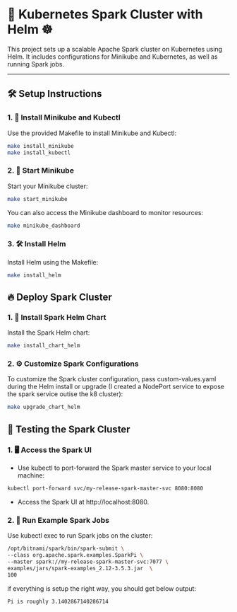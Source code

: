 # 🚀 Kubernetes Spark Cluster with Helm ☸

This project sets up a scalable Apache Spark cluster on Kubernetes using Helm. It includes configurations for Minikube and Kubernetes, as well as running Spark jobs.

---

## 🛠️ Setup Instructions

### 1. 🔧 Install Minikube and Kubectl

Use the provided Makefile to install Minikube and Kubectl:

```bash
make install_minikube
make install_kubectl
```

### 2. 🚦 Start Minikube

Start your Minikube cluster:

```bash
make start_minikube
```

You can also access the Minikube dashboard to monitor resources:

```bash
make minikube_dashboard
```

### 3. 🛠️ Install Helm

Install Helm using the Makefile:

```bash
make install_helm
```

## 🔥 Deploy Spark Cluster

### 1. 🚀 Install Spark Helm Chart

Install the Spark Helm chart:

```bash
make install_chart_helm
```

### 2. ⚙️ Customize Spark Configurations

To customize the Spark cluster configuration, pass custom-values.yaml during the Helm install or upgrade (I created a NodePort service to expose the spark service outise the k8 cluster):

```bash
make upgrade_chart_helm
```

## 🧪 Testing the Spark Cluster

### 1. 🖥️ Access the Spark UI
- Use kubectl to port-forward the Spark master service to your local machine:

```bash
kubectl port-forward svc/my-release-spark-master-svc 8080:8080
```

- Access the Spark UI at http://localhost:8080.

### 2. 🏃 Run Example Spark Jobs
Use kubectl exec to run Spark jobs on the cluster:

```bash
/opt/bitnami/spark/bin/spark-submit \
--class org.apache.spark.examples.SparkPi \
--master spark://my-release-spark-master-svc:7077 \
examples/jars/spark-examples_2.12-3.5.3.jar  \
100
```

if everything is setup the right way, you should get below output:
```bash
Pi is roughly 3.1402867140286714
```
